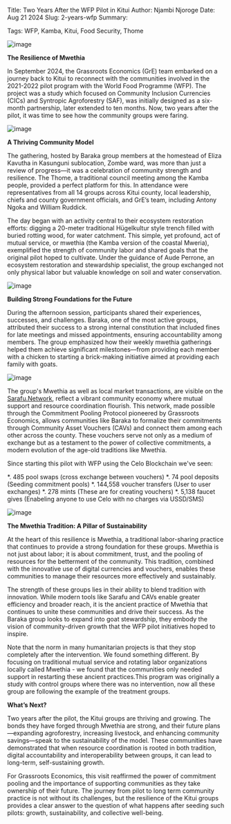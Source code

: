 Title: Two Years After the WFP Pilot in Kitui
Author: Njambi Njoroge
Date: Aug 21 2024
Slug: 2-years-wfp
Summary: 

Tags: WFP, Kamba, Kitui, Food Security, Thome

![image](images/blog/2-years-wfp1.webp)

**The Resilience of Mwethia**

In September 2024, the Grassroots Economics (GrE) team embarked on a journey back to Kitui to reconnect with the communities involved in the 2021-2022 pilot program with the World Food Programme (WFP). The project was a study which focused on Community Inclusion Currencies (CICs) and Syntropic Agroforestry (SAF), was initially designed as a six-month partnership, later extended to ten months. Now, two years after the pilot, it was time to see how the community groups were faring.

![image](images/blog/2-years-wfp2.webp)

**A Thriving Community Model**

The gathering, hosted by Baraka group members at the homestead of Eliza Kavutha in Kasunguni sublocation, Zombe ward, was more than just a review of progress—it was a celebration of community strength and resilience. The Thome, a traditional council meeting among the Kamba people, provided a perfect platform for this. In attendance were representatives from all 14 groups across Kitui county, local leadership, chiefs and county government officials, and GrE’s team, including Antony Ngoka and William Ruddick.

The day began with an activity central to their ecosystem restoration efforts: digging a 20-meter traditional Hügelkultur style trench filled with buried rotting wood, for water catchment. This simple, yet profound, act of mutual service, or mwethia (the Kamba version of the coastal Mweria), exemplified the strength of community labor and shared goals that the original pilot hoped to cultivate. Under the guidance of Aude Perrone, an ecosystem restoration and stewardship specialist, the group exchanged not only physical labor but valuable knowledge on soil and water conservation.

![image](images/blog/2-years-wfp3.webp)

**Building Strong Foundations for the Future**

During the afternoon session, participants shared their experiences, successes, and challenges. Baraka, one of the most active groups, attributed their success to a strong internal constitution that included fines for late meetings and missed appointments, ensuring accountability among members. The group emphasized how their weekly mwethia gatherings helped them achieve significant milestones—from providing each member with a chicken to starting a brick-making initiative aimed at providing each family with goats.

![image](images/blog/2-years-wfp5.webp)

The group's Mwethia as well as local market transactions, are visible on the [Sarafu.Network](https://sarafu.network/vouchers/0x4CAE7279ad92A719Ff2f126B706ee61D85f91eA4), reflect a vibrant community economy where mutual support and resource coordination flourish. This network, made possible through the Commitment Pooling Protocol pioneered by Grassroots Economics, allows communities like Baraka to formalize their commitments through Community Asset Vouchers (CAVs)​ and connect them among each other across the county​. These vouchers serve not only as a medium of exchange but as a testament to the power of collective commitments, a modern evolution of the age-old traditions like Mwethia.


Since starting this pilot with WFP using the Celo Blockchain we've seen:

*. 485 pool swaps (cross exchange between vouchers)
*. 74 pool deposits (Seeding commitment pools)
*. 144,558 voucher transfers (User to user exchanges)
*. 278 mints (These are for creating vouchers)
*. 5,138 faucet gives (Enabeling anyone to use Celo with no charges via USSD/SMS)


![image](images/blog/2-years-wfp4.webp)

**The Mwethia Tradition: A Pillar of Sustainability**

At the heart of this resilience is Mwethia, a traditional labor-sharing practice that continues to provide a strong foundation for these groups. Mwethia is not just about labor; it is about commitment, trust, and the pooling of resources for the betterment of the community​. This tradition, combined with the innovative use of digital currencies and vouchers, enables these communities to manage their resources more effectively and sustainably.

The strength of these groups lies in their ability to blend tradition with innovation. While modern tools like Sarafu and CAVs enable greater efficiency and broader reach, it is the ancient practice of Mwethia that continues to unite these communities and drive their success. As the Baraka group looks to expand into goat stewardship, they embody the vision of community-driven growth that the WFP pilot initiatives hoped to inspire.

Note that the norm in many humanitarian projects is that they stop completely after the intervention. We found something different. By focusing on traditional mutual service and rotating labor organizations locally called Mwethia - we found that the communities only needed support in restarting these ancient practices.This program was originally a study with control groups where there was no intervention, now all these group are following the example of the treatment groups. 

**What’s Next?**

Two years after the pilot, the Kitui groups are thriving and growing. The bonds they have forged through Mwethia are strong, and their future plans—expanding agroforestry, increasing livestock, and enhancing community savings—speak to the sustainability of the model. These communities have demonstrated that when resource coordination is rooted in both tradition, digital accountability and interoperability between groups, it can lead to long-term, self-sustaining growth.

For Grassroots Economics, this visit reaffirmed the power of commitment pooling and the importance of supporting communities as they take ownership of their future. The journey from pilot to long term community practice is not without its challenges, but the resilience of the Kitui groups provides a clear answer to the question of what happens after seeding such pilots: growth, sustainability, and collective well-being.
